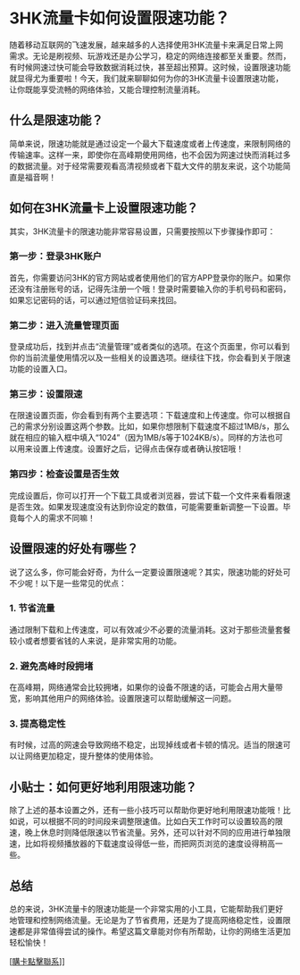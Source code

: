 # 3HK流量卡如何设置限速功能？

随着移动互联网的飞速发展，越来越多的人选择使用3HK流量卡来满足日常上网需求。无论是刷视频、玩游戏还是办公学习，稳定的网络连接都至关重要。然而，有时候网速过快可能会导致数据消耗过快，甚至超出预算。这时候，设置限速功能就显得尤为重要啦！今天，我们就来聊聊如何为你的3HK流量卡设置限速功能，让你既能享受流畅的网络体验，又能合理控制流量消耗。

## 什么是限速功能？

简单来说，限速功能就是通过设定一个最大下载速度或者上传速度，来限制网络的传输速率。这样一来，即使你在高峰期使用网络，也不会因为网速过快而消耗过多的数据流量。对于经常需要观看高清视频或者下载大文件的朋友来说，这个功能简直是福音啊！

## 如何在3HK流量卡上设置限速功能？

其实，3HK流量卡的限速功能非常容易设置，只需要按照以下步骤操作即可：

### 第一步：登录3HK账户

首先，你需要访问3HK的官方网站或者使用他们的官方APP登录你的账户。如果你还没有注册账号的话，记得先注册一个哦！登录时需要输入你的手机号码和密码，如果忘记密码的话，可以通过短信验证码来找回。

### 第二步：进入流量管理页面

登录成功后，找到并点击“流量管理”或者类似的选项。在这个页面里，你可以看到你的当前流量使用情况以及一些相关的设置选项。继续往下找，你会看到关于限速功能的设置入口。

### 第三步：设置限速

在限速设置页面，你会看到有两个主要选项：下载速度和上传速度。你可以根据自己的需求分别设置这两个参数。比如，如果你想限制下载速度不超过1MB/s，那么就在相应的输入框中填入“1024”（因为1MB/s等于1024KB/s）。同样的方法也可以用来设置上传速度。设置好之后，记得点击保存或者确认按钮哦！

### 第四步：检查设置是否生效

完成设置后，你可以打开一个下载工具或者浏览器，尝试下载一个文件来看看限速是否生效。如果发现速度没有达到你设定的数值，可能需要重新调整一下设置。毕竟每个人的需求不同嘛！

## 设置限速的好处有哪些？

说了这么多，你可能会好奇，为什么一定要设置限速呢？其实，限速功能的好处可不少呢！以下是一些常见的优点：

### 1. 节省流量

通过限制下载和上传速度，可以有效减少不必要的流量消耗。这对于那些流量套餐较小或者想要省钱的人来说，是非常实用的功能。

### 2. 避免高峰时段拥堵

在高峰期，网络通常会比较拥堵，如果你的设备不限速的话，可能会占用大量带宽，影响其他用户的网络体验。设置限速可以帮助缓解这一问题。

### 3. 提高稳定性

有时候，过高的网速会导致网络不稳定，出现掉线或者卡顿的情况。适当的限速可以让网络更加稳定，提升整体的使用体验。

## 小贴士：如何更好地利用限速功能？

除了上述的基本设置之外，还有一些小技巧可以帮助你更好地利用限速功能哦！比如说，可以根据不同的时间段来调整限速值。比如白天工作时可以设置较高的限速，晚上休息时则降低限速以节省流量。另外，还可以针对不同的应用进行单独限速，比如将视频播放器的下载速度设得低一些，而把网页浏览的速度设得稍高一些。

## 总结

总的来说，3HK流量卡的限速功能是一个非常实用的小工具，它能帮助我们更好地管理和控制网络流量。无论是为了节省费用，还是为了提高网络稳定性，设置限速都是非常值得尝试的操作。希望这篇文章能对你有所帮助，让你的网络生活更加轻松愉快！

[[購卡點擊聯系](https://t.me/s/esim1088)]]